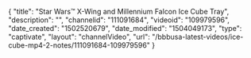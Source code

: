 {
    "title": "Star Wars&trade; X-Wing and Millennium Falcon Ice Cube Tray",
    "description": "",
    "channelid": "111091684",
    "videoid": "109979596",
    "date_created": "1502520679",
    "date_modified": "1504049173",
    "type": "captivate",
    "layout": "channelVideo",
    "url": "\/bbbusa-latest-videos\/ice-cube-mp4-2-notes\/111091684-109979596"
}